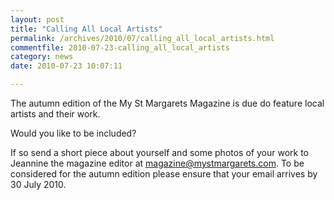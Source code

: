 ```yaml
---
layout: post
title: "Calling All Local Artists"
permalink: /archives/2010/07/calling_all_local_artists.html
commentfile: 2010-07-23-calling_all_local_artists
category: news
date: 2010-07-23 10:07:11

---
```


The autumn edition of the My St Margarets Magazine is due do feature local artists and their work.

Would you like to be included?

If so send a short piece about yourself and some photos of your work to Jeannine the magazine editor at [magazine@mystmargarets.com](mailto:magazine@mystmargarets.com). To be considered for the autumn edition please ensure that your email arrives by 30 July 2010.
